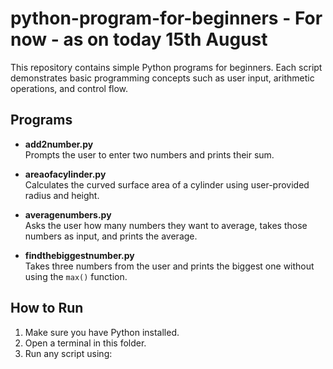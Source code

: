 ﻿# python-program-for-beginners - For now - as on today 15th August

This repository contains simple Python programs for beginners. Each script demonstrates basic programming concepts such as user input, arithmetic operations, and control flow.

## Programs

- **add2number.py**  
  Prompts the user to enter two numbers and prints their sum.

- **areaofacylinder.py**  
  Calculates the curved surface area of a cylinder using user-provided radius and height.

- **averagenumbers.py**  
  Asks the user how many numbers they want to average, takes those numbers as input, and prints the average.

- **findthebiggestnumber.py**  
  Takes three numbers from the user and prints the biggest one without using the `max()` function.

## How to Run

1. Make sure you have Python installed.
2. Open a terminal in this folder.
3. Run any script using:



